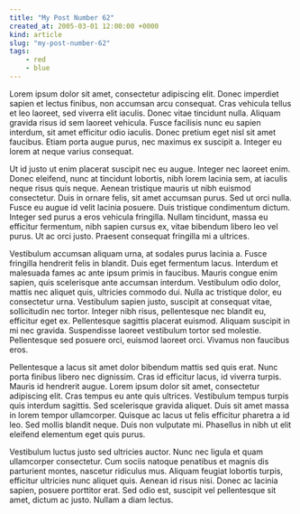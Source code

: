 ```yaml
---
title: "My Post Number 62"
created_at: 2005-03-01 12:00:00 +0000
kind: article
slug: "my-post-number-62"
tags:
    - red
    - blue
---
```

Lorem ipsum dolor sit amet, consectetur adipiscing elit. Donec imperdiet sapien et lectus finibus, non accumsan arcu consequat. Cras vehicula tellus et leo laoreet, sed viverra elit iaculis. Donec vitae tincidunt nulla. Aliquam gravida risus id sem laoreet vehicula. Fusce facilisis nunc eu sapien interdum, sit amet efficitur odio iaculis. Donec pretium eget nisl sit amet faucibus. Etiam porta augue purus, nec maximus ex suscipit a. Integer eu lorem at neque varius consequat.

Ut id justo ut enim placerat suscipit nec eu augue. Integer nec laoreet enim. Donec eleifend, nunc at tincidunt lobortis, nibh lorem lacinia sem, at iaculis neque risus quis neque. Aenean tristique mauris ut nibh euismod consectetur. Duis in ornare felis, sit amet accumsan purus. Sed ut orci nulla. Fusce eu augue id velit lacinia posuere. Duis tristique condimentum dictum. Integer sed purus a eros vehicula fringilla. Nullam tincidunt, massa eu efficitur fermentum, nibh sapien cursus ex, vitae bibendum libero leo vel purus. Ut ac orci justo. Praesent consequat fringilla mi a ultrices.

Vestibulum accumsan aliquam urna, at sodales purus lacinia a. Fusce fringilla hendrerit felis in blandit. Duis eget fermentum lacus. Interdum et malesuada fames ac ante ipsum primis in faucibus. Mauris congue enim sapien, quis scelerisque ante accumsan interdum. Vestibulum odio dolor, mattis nec aliquet quis, ultricies commodo dui. Nulla ac tristique dolor, eu consectetur urna. Vestibulum sapien justo, suscipit at consequat vitae, sollicitudin nec tortor. Integer nibh risus, pellentesque nec blandit eu, efficitur eget ex. Pellentesque sagittis placerat euismod. Aliquam suscipit in mi nec gravida. Suspendisse laoreet vestibulum tortor sed molestie. Pellentesque sed posuere orci, euismod laoreet orci. Vivamus non faucibus eros.

Pellentesque a lacus sit amet dolor bibendum mattis sed quis erat. Nunc porta finibus libero nec dignissim. Cras id efficitur lacus, id viverra turpis. Mauris id hendrerit augue. Lorem ipsum dolor sit amet, consectetur adipiscing elit. Cras tempus eu ante quis ultrices. Vestibulum tempus turpis quis interdum sagittis. Sed scelerisque gravida aliquet. Duis sit amet massa in lorem tempor ullamcorper. Quisque ac lacus ut felis efficitur pharetra a id leo. Sed mollis blandit neque. Duis non vulputate mi. Phasellus in nibh ut elit eleifend elementum eget quis purus.

Vestibulum luctus justo sed ultricies auctor. Nunc nec ligula et quam ullamcorper consectetur. Cum sociis natoque penatibus et magnis dis parturient montes, nascetur ridiculus mus. Aliquam feugiat lobortis turpis, efficitur ultricies nunc aliquet quis. Aenean id risus nisi. Donec ac lacinia sapien, posuere porttitor erat. Sed odio est, suscipit vel pellentesque sit amet, dictum ac justo. Nullam a diam lectus. 
